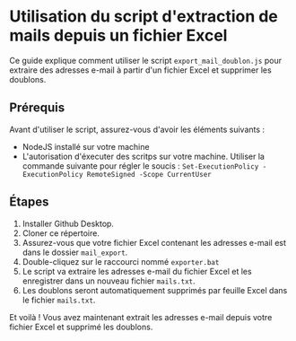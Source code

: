 # Utilisation du script d'extraction de mails depuis un fichier Excel

Ce guide explique comment utiliser le script `export_mail_doublon.js` pour extraire des adresses e-mail à partir d'un fichier Excel et supprimer les doublons.

## Prérequis
Avant d'utiliser le script, assurez-vous d'avoir les éléments suivants :
- NodeJS installé sur votre machine
- L'autorisation d'éxecuter des scritps sur votre machine. Utiliser la commande suivante pour régler le soucis : ```Set-ExecutionPolicy -ExecutionPolicy RemoteSigned -Scope CurrentUser```

## Étapes

1. Installer Github Desktop.
2. Cloner ce répertoire.
3. Assurez-vous que votre fichier Excel contenant les adresses e-mail est dans le dossier ```mail_export```.
4. Double-cliquez sur le raccourci nommé ```exporter.bat```
5. Le script va extraire les adresses e-mail du fichier Excel et les enregistrer dans un nouveau fichier `mails.txt`.
6. Les doublons seront automatiquement supprimés par feuille Excel dans le fichier `mails.txt`.

Et voilà ! Vous avez maintenant extrait les adresses e-mail depuis votre fichier Excel et supprimé les doublons.
